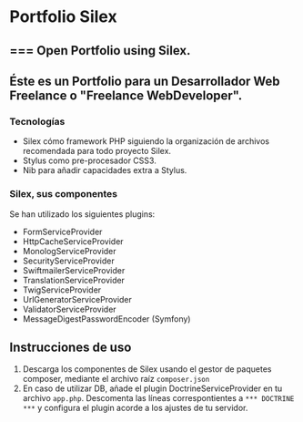 # Portfolio Silex #
===
Open Portfolio using Silex.
---
Éste es un Portfolio para un Desarrollador Web Freelance o "Freelance WebDeveloper".
---

### Tecnologías
* Silex cómo framework PHP siguiendo la organización de archivos recomendada para todo proyecto Silex.
* Stylus como pre-procesador CSS3.
* Nib para añadir capacidades extra a Stylus.

### Silex, sus componentes
Se han utilizado los siguientes plugins:
* FormServiceProvider
* HttpCacheServiceProvider
* MonologServiceProvider
* SecurityServiceProvider
* SwiftmailerServiceProvider
* TranslationServiceProvider
* TwigServiceProvider
* UrlGeneratorServiceProvider
* ValidatorServiceProvider
* MessageDigestPasswordEncoder (Symfony)

## Instrucciones de uso
1. Descarga los componentes de Silex usando el gestor de paquetes composer, mediante el archivo raíz `composer.json`
2. En caso de utilizar DB, añade el plugin DoctrineServiceProvider en tu archivo `app.php`. Descomenta las líneas correspontientes a `*** DOCTRINE ***` y configura el plugin acorde a los ajustes de tu servidor.
